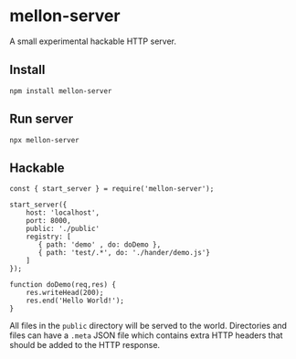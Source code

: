 # mellon-server

A small experimental hackable HTTP server.

## Install

```
npm install mellon-server
```

## Run server

```
npx mellon-server
```

## Hackable

```
const { start_server } = require('mellon-server');

start_server({
    host: 'localhost',
    port: 8000,
    public: './public'
    registry: [
       { path: 'demo' , do: doDemo },
       { path: 'test/.*', do: './hander/demo.js'}
    ]
});

function doDemo(req,res) {
    res.writeHead(200);
    res.end('Hello World!');   
}
```

All files in the `public` directory will be served to the world. Directories and files can have a `.meta` JSON file which contains extra HTTP headers that should be added to the HTTP response.

